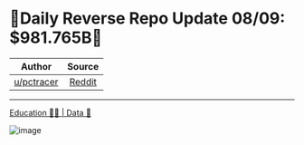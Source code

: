🔴Daily Reverse Repo Update 08/09: $981.765B🔴
==============================================

| Author      | Source | 
|  :----:     |    :----:   |        
| [u/pctracer](https://www.reddit.com/user/pctracer/) | [Reddit](https://www.reddit.com/r/Superstonk/comments/p15vq3/daily_reverse_repo_update_0809_981765b/) |

---

[Education 👨‍🏫 | Data 🔢](https://www.reddit.com/r/Superstonk/search?q=flair_name%3A%22Education%20%F0%9F%91%A8%E2%80%8D%F0%9F%8F%AB%20%7C%20Data%20%F0%9F%94%A2%22&restrict_sr=1)

![image](https://user-images.githubusercontent.com/82035192/129492652-3d6d3fd7-842b-4db4-bdb6-3c204d5a9cde.png)
